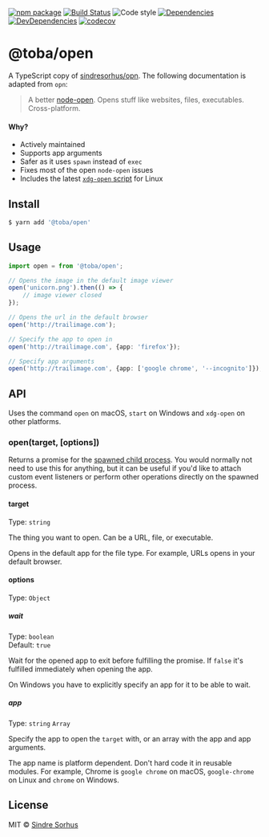 [![npm package](https://img.shields.io/npm/v/@toba/open.svg)](https://www.npmjs.org/package/@toba/open)
[![Build Status](https://travis-ci.org/toba/open.svg?branch=master)](https://travis-ci.org/toba/open)
![Code style](https://img.shields.io/badge/code_style-prettier-ff69b4.svg)
[![Dependencies](https://img.shields.io/david/toba/open.svg)](https://david-dm.org/toba/open)
[![DevDependencies](https://img.shields.io/david/dev/toba/open.svg)](https://david-dm.org/toba/open#info=devDependencies&view=list)
[![codecov](https://codecov.io/gh/toba/open/branch/master/graph/badge.svg)](https://codecov.io/gh/toba/open)

# @toba/open

A TypeScript copy of [sindresorhus/opn](https://github.com/sindresorhus/opn). The following documentation is adapted from `opn`:

> A better [node-open](https://github.com/pwnall/node-open). Opens stuff like websites, files, executables. Cross-platform.

#### Why?

*  Actively maintained
*  Supports app arguments
*  Safer as it uses `spawn` instead of `exec`
*  Fixes most of the open `node-open` issues
*  Includes the latest [`xdg-open` script](http://cgit.freedesktop.org/xdg/xdg-utils/commit/?id=c55122295c2a480fa721a9614f0e2d42b2949c18) for Linux

## Install

```bash
$ yarn add '@toba/open'
```

## Usage

```ts
import open = from '@toba/open';

// Opens the image in the default image viewer
open('unicorn.png').then(() => {
	// image viewer closed
});

// Opens the url in the default browser
open('http://trailimage.com');

// Specify the app to open in
open('http://trailimage.com', {app: 'firefox'});

// Specify app arguments
open('http://trailimage.com', {app: ['google chrome', '--incognito']});
```

## API

Uses the command `open` on macOS, `start` on Windows and `xdg-open` on other platforms.

### open(target, [options])

Returns a promise for the [spawned child process](https://nodejs.org/api/child_process.html#child_process_class_childprocess). You would normally not need to use this for anything, but it can be useful if you'd like to attach custom event listeners or perform other operations directly on the spawned process.

#### target

Type: `string`

The thing you want to open. Can be a URL, file, or executable.

Opens in the default app for the file type. For example, URLs opens in your default browser.

#### options

Type: `Object`

##### wait

Type: `boolean`<br>
Default: `true`

Wait for the opened app to exit before fulfilling the promise. If `false` it's fulfilled immediately when opening the app.

On Windows you have to explicitly specify an app for it to be able to wait.

##### app

Type: `string` `Array`

Specify the app to open the `target` with, or an array with the app and app arguments.

The app name is platform dependent. Don't hard code it in reusable modules. For example, Chrome is `google chrome` on macOS, `google-chrome` on Linux and `chrome` on Windows.

## License

MIT © [Sindre Sorhus](https://sindresorhus.com)

